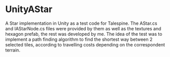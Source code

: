 # UnityAStar
A Star implementation in Unity as a test code for Talespine. The AStar.cs and IAStarNode.cs files were provided by them as well as the textures and hexagon prefab, the rest was developed by me. The idea of the test was to implement a path finding algorithm to find the shortest way between 2 selected tiles, according to travelling costs depending on the correspondent terrain.
